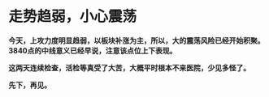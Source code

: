 走势趋弱，小心震荡
====



**今天，上攻力度明显趋弱，以板块补涨为主，所以，大的震荡风险已经开始积聚。3840点的中线意义已经早说，注意该点位上下表现。**

**这两天连续检查，活检等真受了大苦，大概平时根本不来医院，少见多怪了。**

**先下，再见。**
